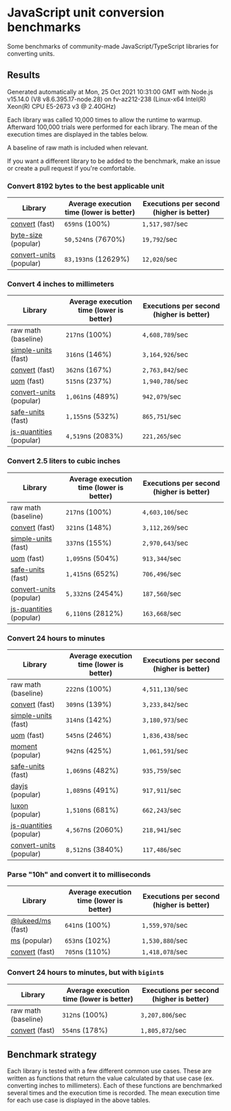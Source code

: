 # JavaScript unit conversion benchmarks

Some benchmarks of community-made JavaScript/TypeScript libraries for converting units.

## Results

<!-- beginblock(results) -->

Generated automatically at Mon, 25 Oct 2021 10:31:00 GMT with Node.js v15.14.0 (V8 v8.6.395.17-node.28) on fv-az212-238 (Linux-x64 Intel(R) Xeon(R) CPU E5-2673 v3 @ 2.40GHz)

Each library was called 10,000 times to allow the runtime to warmup.
Afterward 100,000 trials were performed for each library.
The mean of the execution times are displayed in the tables below.

A baseline of raw math is included when relevant.

If you want a different library to be added to the benchmark, make an issue or create a pull request if you're comfortable.

### Convert 8192 bytes to the best applicable unit

| Library                                                            | Average execution time (lower is better) | Executions per second (higher is better) |
| ------------------------------------------------------------------ | ---------------------------------------- | ---------------------------------------- |
| [convert](https://npmjs.com/package/convert) (fast)                | `659`ns (100%)                           | `1,517,987`/sec                          |
| [byte-size](https://npmjs.com/package/byte-size) (popular)         | `50,524`ns (7670%)                       | `19,792`/sec                             |
| [convert-units](https://npmjs.com/package/convert-units) (popular) | `83,193`ns (12629%)                      | `12,020`/sec                             |

### Convert 4 inches to millimeters

| Library                                                            | Average execution time (lower is better) | Executions per second (higher is better) |
| ------------------------------------------------------------------ | ---------------------------------------- | ---------------------------------------- |
| raw math (baseline)                                                | `217`ns (100%)                           | `4,608,789`/sec                          |
| [simple-units](https://npmjs.com/package/simple-units) (fast)      | `316`ns (146%)                           | `3,164,926`/sec                          |
| [convert](https://npmjs.com/package/convert) (fast)                | `362`ns (167%)                           | `2,763,842`/sec                          |
| [uom](https://npmjs.com/package/uom) (fast)                        | `515`ns (237%)                           | `1,940,786`/sec                          |
| [convert-units](https://npmjs.com/package/convert-units) (popular) | `1,061`ns (489%)                         | `942,079`/sec                            |
| [safe-units](https://npmjs.com/package/safe-units) (fast)          | `1,155`ns (532%)                         | `865,751`/sec                            |
| [js-quantities](https://npmjs.com/package/js-quantities) (popular) | `4,519`ns (2083%)                        | `221,265`/sec                            |

### Convert 2.5 liters to cubic inches

| Library                                                            | Average execution time (lower is better) | Executions per second (higher is better) |
| ------------------------------------------------------------------ | ---------------------------------------- | ---------------------------------------- |
| raw math (baseline)                                                | `217`ns (100%)                           | `4,603,106`/sec                          |
| [convert](https://npmjs.com/package/convert) (fast)                | `321`ns (148%)                           | `3,112,269`/sec                          |
| [simple-units](https://npmjs.com/package/simple-units) (fast)      | `337`ns (155%)                           | `2,970,643`/sec                          |
| [uom](https://npmjs.com/package/uom) (fast)                        | `1,095`ns (504%)                         | `913,344`/sec                            |
| [safe-units](https://npmjs.com/package/safe-units) (fast)          | `1,415`ns (652%)                         | `706,496`/sec                            |
| [convert-units](https://npmjs.com/package/convert-units) (popular) | `5,332`ns (2454%)                        | `187,560`/sec                            |
| [js-quantities](https://npmjs.com/package/js-quantities) (popular) | `6,110`ns (2812%)                        | `163,668`/sec                            |

### Convert 24 hours to minutes

| Library                                                            | Average execution time (lower is better) | Executions per second (higher is better) |
| ------------------------------------------------------------------ | ---------------------------------------- | ---------------------------------------- |
| raw math (baseline)                                                | `222`ns (100%)                           | `4,511,130`/sec                          |
| [convert](https://npmjs.com/package/convert) (fast)                | `309`ns (139%)                           | `3,233,842`/sec                          |
| [simple-units](https://npmjs.com/package/simple-units) (fast)      | `314`ns (142%)                           | `3,180,973`/sec                          |
| [uom](https://npmjs.com/package/uom) (fast)                        | `545`ns (246%)                           | `1,836,438`/sec                          |
| [moment](https://npmjs.com/package/moment) (popular)               | `942`ns (425%)                           | `1,061,591`/sec                          |
| [safe-units](https://npmjs.com/package/safe-units) (fast)          | `1,069`ns (482%)                         | `935,759`/sec                            |
| [dayjs](https://npmjs.com/package/dayjs) (popular)                 | `1,089`ns (491%)                         | `917,911`/sec                            |
| [luxon](https://npmjs.com/package/luxon) (popular)                 | `1,510`ns (681%)                         | `662,243`/sec                            |
| [js-quantities](https://npmjs.com/package/js-quantities) (popular) | `4,567`ns (2060%)                        | `218,941`/sec                            |
| [convert-units](https://npmjs.com/package/convert-units) (popular) | `8,512`ns (3840%)                        | `117,486`/sec                            |

### Parse "10h" and convert it to milliseconds

| Library                                                   | Average execution time (lower is better) | Executions per second (higher is better) |
| --------------------------------------------------------- | ---------------------------------------- | ---------------------------------------- |
| [@lukeed/ms](https://npmjs.com/package/@lukeed/ms) (fast) | `641`ns (100%)                           | `1,559,970`/sec                          |
| [ms](https://npmjs.com/package/ms) (popular)              | `653`ns (102%)                           | `1,530,880`/sec                          |
| [convert](https://npmjs.com/package/convert) (fast)       | `705`ns (110%)                           | `1,418,078`/sec                          |

### Convert 24 hours to minutes, but with `bigint`s

| Library                                             | Average execution time (lower is better) | Executions per second (higher is better) |
| --------------------------------------------------- | ---------------------------------------- | ---------------------------------------- |
| raw math (baseline)                                 | `312`ns (100%)                           | `3,207,806`/sec                          |
| [convert](https://npmjs.com/package/convert) (fast) | `554`ns (178%)                           | `1,805,872`/sec                          |

<!-- endblock(results) -->

## Benchmark strategy

Each library is tested with a few different common use cases.
These are written as functions that return the value calculated by that use case (ex. converting inches to millimeters).
Each of these functions are benchmarked several times and the execution time is recorded.
The mean execution time for each use case is displayed in the above tables.

